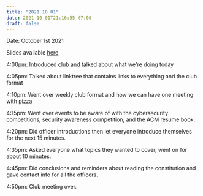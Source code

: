 ```yaml
---
title: "2021 10 01"
date: 2021-10-01T21:16:55-07:00
draft: false
---
```

Date: October 1st 2021

Slides available [here](https://cdn.discordapp.com/attachments/892593713413513336/893722841994903562/Cybersecurity_Club_meeting_1.pdf)

4:00pm: Introduced club and talked about what we're doing today

4:05pm: Talked about linktree that contains links to everything and the club format

4:10pm: Went over weekly club format and how we can have one meeting with pizza

4:15pm: Went over events to be aware of with the cybersecurity competitions, security awareness competition, and the ACM resume book.

4:20pm: Did officer introductions then let everyone introduce themselves for the next 15 minutes.

4:35pm: Asked everyone what topics they wanted to cover, went on for about 10 minutes.

4:45pm: Did conclusions and reminders about reading the constitution and gave contact info for all the officers.

4:50pm: Club meeting over.